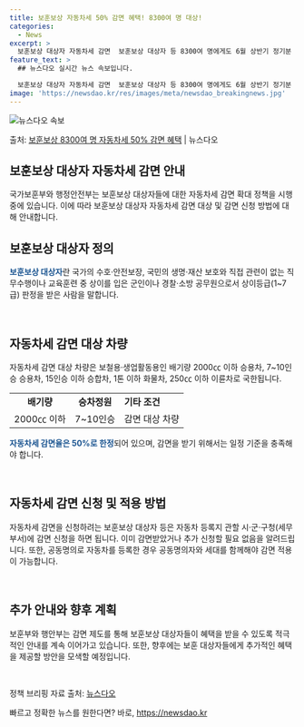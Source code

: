 ```yaml
---
title: 보훈보상 자동차세 50% 감면 혜택! 8300여 명 대상!
categories:
  - News
excerpt: >
  보훈보상 대상자 자동차세 감면  보훈보상 대상자 등 8300여 명에게도 6월 상반기 정기분 자동차세를 50%…
feature_text: >
  ## 뉴스다오 실시간 뉴스 속보입니다.

  보훈보상 대상자 자동차세 감면  보훈보상 대상자 등 8300여 명에게도 6월 상반기 정기분 자동차세를 50%…
image: 'https://newsdao.kr/res/images/meta/newsdao_breakingnews.jpg'
---
```


![뉴스다오 속보](https://newsdao.kr/res/images/meta/newsdao_breakingnews.jpg)

<p>출처: <a href="https://newsdao.kr/4023" rel="dofollow">보훈보상 8300여 명 자동차세 50% 감면 혜택</a> | 뉴스다오</p>

<h2 data-ke-size="size26">보훈보상 대상자 자동차세 감면 안내</h2>
국가보훈부와 행정안전부는 보훈보상 대상자들에 대한 자동차세 감면 확대 정책을 시행 중에 있습니다. 이에 따라 보훈보상 대상자 자동차세 감면 대상 및 감면 신청 방법에 대해 안내합니다.

<p data-ke-size="size16"></p>

<h2 data-ke-size="size24">보훈보상 대상자 정의</h2>
<b><span style="color: #1a5490;">보훈보상 대상자</span></b>란 국가의 수호·안전보장, 국민의 생명·재산 보호와 직접 관련이 없는 직무수행이나 교육훈련 중 상이를 입은 군인이나 경찰·소방 공무원으로서 상이등급(1~7급) 판정을 받은 사람을 말합니다.

<p data-ke-size="size16">&nbsp;</p>

<h2 data-ke-size="size24">자동차세 감면 대상 차량</h2>
자동차세 감면 대상 차량은 보철용·생업활동용인 배기량 2000㏄ 이하 승용차, 7~10인승 승용차, 15인승 이하 승합차, 1톤 이하 화물차, 250㏄ 이하 이륜차로 국한됩니다.

<table>
	<tr>
		<td style="text-align: center; height: 17px;"><b>배기량</b></td>
		<td style="text-align: center; height: 17px;"><b>승차정원</b></td>
		<td><b>기타 조건</b></td>
	</tr>
	<tr>
		<td style="text-align: center; height: 17px;">2000㏄ 이하</td>
		<td style="text-align: center; height: 17px;">7~10인승</td>
		<td>감면 대상 차량</td>
	</tr>
</table>

<b><span style="color: #1a5490;">자동차세 감면율은 50%로 한정</span></b>되어 있으며, 감면을 받기 위해서는 일정 기준을 충족해야 합니다.

<p data-ke-size="size16">&nbsp;</p>

<h2 data-ke-size="size24">자동차세 감면 신청 및 적용 방법</h2>
자동차세 감면을 신청하려는 보훈보상 대상자 등은 자동차 등록지 관할 시·군·구청(세무부서)에 감면 신청을 하면 됩니다. 이미 감면받았거나 추가 신청할 필요 없음을 알려드립니다. 또한, 공동명의로 자동차를 등록한 경우 공동명의자와 세대를 함께해야 감면 적용이 가능합니다.

<p data-ke-size="size16">&nbsp;</p>

<h2 data-ke-size="size24">추가 안내와 향후 계획</h2>
보훈부와 행안부는 감면 제도를 통해 보훈보상 대상자들이 혜택을 받을 수 있도록 적극적인 안내를 계속 이어가고 있습니다. 또한, 향후에는 보훈 대상자들에게 추가적인 혜택을 제공할 방안을 모색할 예정입니다.

<p data-ke-size="size16">&nbsp;</p>

정책 브리핑 자료 출처: <a href="https://newsdao.kr/4023">뉴스다오</a> 

빠르고 정확한 뉴스를 원한다면? 바로, <a href="https://newsdao.kr" rel="dofollow">https://newsdao.kr</a>


